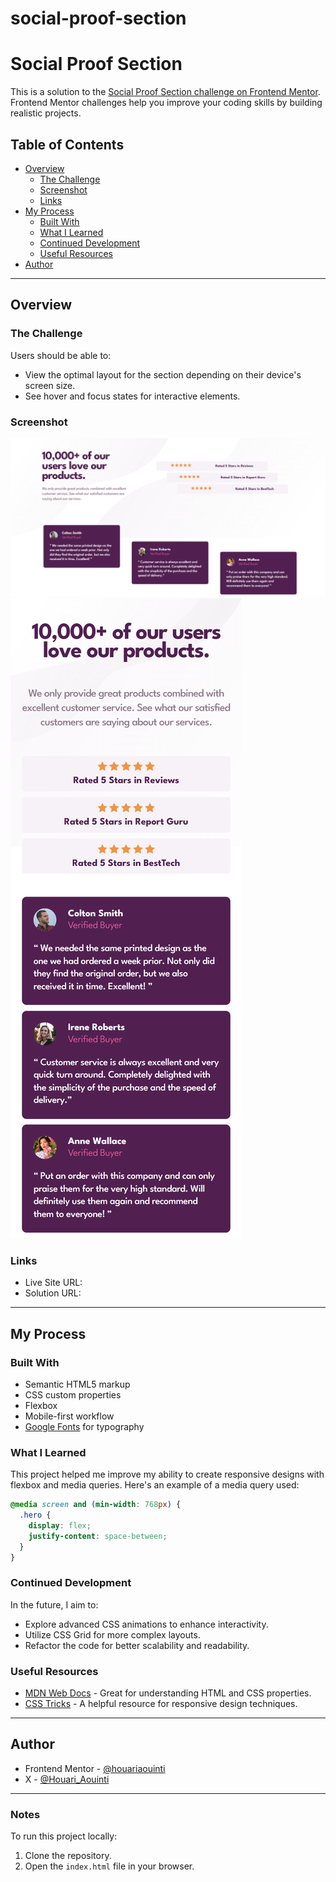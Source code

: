 # social-proof-section

# Social Proof Section

This is a solution to the [Social Proof Section challenge on Frontend Mentor](https://www.frontendmentor.io/challenges/social-proof-section-6e0qTv_bA). Frontend Mentor challenges help you improve your coding skills by building realistic projects.

## Table of Contents

- [Overview](#overview)
  - [The Challenge](#the-challenge)
  - [Screenshot](#screenshot)
  - [Links](#links)
- [My Process](#my-process)
  - [Built With](#built-with)
  - [What I Learned](#what-i-learned)
  - [Continued Development](#continued-development)
  - [Useful Resources](#useful-resources)
- [Author](#author)

---

## Overview

### The Challenge

Users should be able to:

- View the optimal layout for the section depending on their device's screen size.
- See hover and focus states for interactive elements.

### Screenshot

![Desktop Design](./images/screenshot-desktop.png)
![Mobile Design](./images/screenshot-mobile.png)

### Links

- Live Site URL: [](https://aouintihouari.github.io/social-proof-section/)
- Solution URL: [](https://github.com/aouintihouari/social-proof-section)

---

## My Process

### Built With

- Semantic HTML5 markup
- CSS custom properties
- Flexbox
- Mobile-first workflow
- [Google Fonts](https://fonts.google.com/) for typography

### What I Learned

This project helped me improve my ability to create responsive designs with flexbox and media queries. Here's an example of a media query used:

```css
@media screen and (min-width: 768px) {
  .hero {
    display: flex;
    justify-content: space-between;
  }
}
```

### Continued Development

In the future, I aim to:

- Explore advanced CSS animations to enhance interactivity.
- Utilize CSS Grid for more complex layouts.
- Refactor the code for better scalability and readability.

### Useful Resources

- [MDN Web Docs](https://developer.mozilla.org/en-US/) - Great for understanding HTML and CSS properties.
- [CSS Tricks](https://css-tricks.com/) - A helpful resource for responsive design techniques.

---

## Author

- Frontend Mentor - [@houariaouinti](https://www.frontendmentor.io/profile/aouintihouari)
- X - [@Houari_Aouinti](https://x.com/Houari_Aouinti)

---

### Notes

To run this project locally:

1. Clone the repository.
2. Open the `index.html` file in your browser.
